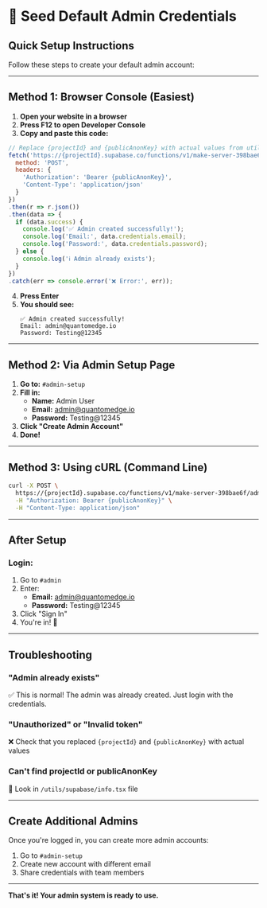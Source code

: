 # 🌱 Seed Default Admin Credentials

## Quick Setup Instructions

Follow these steps to create your default admin account:

---

## Method 1: Browser Console (Easiest)

1. **Open your website in a browser**
2. **Press F12 to open Developer Console**
3. **Copy and paste this code:**

```javascript
// Replace {projectId} and {publicAnonKey} with actual values from utils/supabase/info.tsx
fetch('https://{projectId}.supabase.co/functions/v1/make-server-398bae6f/admin/seed', {
  method: 'POST',
  headers: {
    'Authorization': 'Bearer {publicAnonKey}',
    'Content-Type': 'application/json'
  }
})
.then(r => r.json())
.then(data => {
  if (data.success) {
    console.log('✅ Admin created successfully!');
    console.log('Email:', data.credentials.email);
    console.log('Password:', data.credentials.password);
  } else {
    console.log('ℹ️ Admin already exists');
  }
})
.catch(err => console.error('❌ Error:', err));
```

4. **Press Enter**
5. **You should see:**
   ```
   ✅ Admin created successfully!
   Email: admin@quantomedge.io
   Password: Testing@12345
   ```

---

## Method 2: Via Admin Setup Page

1. **Go to:** `#admin-setup`
2. **Fill in:**
   - **Name:** Admin User
   - **Email:** admin@quantomedge.io
   - **Password:** Testing@12345
3. **Click "Create Admin Account"**
4. **Done!**

---

## Method 3: Using cURL (Command Line)

```bash
curl -X POST \
  https://{projectId}.supabase.co/functions/v1/make-server-398bae6f/admin/seed \
  -H "Authorization: Bearer {publicAnonKey}" \
  -H "Content-Type: application/json"
```

---

## After Setup

### Login:
1. Go to `#admin`
2. Enter:
   - **Email:** admin@quantomedge.io
   - **Password:** Testing@12345
3. Click "Sign In"
4. You're in! 🎉

---

## Troubleshooting

### "Admin already exists"
✅ This is normal! The admin was already created. Just login with the credentials.

### "Unauthorized" or "Invalid token"
❌ Check that you replaced `{projectId}` and `{publicAnonKey}` with actual values

### Can't find projectId or publicAnonKey
📁 Look in `/utils/supabase/info.tsx` file

---

## Create Additional Admins

Once you're logged in, you can create more admin accounts:

1. Go to `#admin-setup`
2. Create new account with different email
3. Share credentials with team members

---

**That's it! Your admin system is ready to use.**
